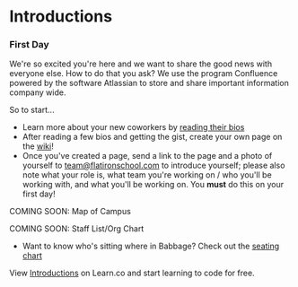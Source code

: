 # Introductions

### First Day 

We're so excited you're here and we want to share the good news with everyone else. How to do that you ask? We use the program Confluence powered by the software Atlassian to store and share important information company wide.

So to start... 

- Learn more about your new coworkers by [reading their bios](https://flatiron.atlassian.net/wiki/display/ER/Team)
- After reading a few bios and getting the gist, create your own page on the [wiki](https://flatiron.atlassian.net/wiki/display/ER/Team)! 
- Once you've created a page, send a link to the page and a photo of yourself to team@flatironschool.com to introduce yourself; please also note what your role is, what team you're working on / who you'll be working with, and what you'll be working on. You **must** do this on your first day!

COMING SOON: Map of Campus


COMING SOON: Staff List/Org Chart

- Want to know who's sitting where in Babbage? Check out the [seating chart](https://docs.google.com/presentation/d/1nDCKyzE-TOgPk-LUxBamsuzjiMPl-cuFIANTboX4TU0/edit#slide=id.p)

<p data-visibility='hidden'>View <a href='https://learn.co/lessons/staff-onboarding-intros' title='Introductions'>Introductions</a> on Learn.co and start learning to code for free.</p>
